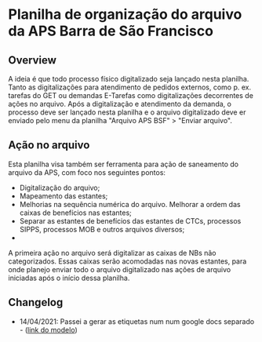 # Planilha de organização do arquivo da APS Barra de São Francisco

## Overview

A ideia é que todo processo físico digitalizado seja lançado nesta planilha. Tanto as digitalizações para atendimento de pedidos externos, como p. ex. tarefas do GET ou demandas E-Tarefas como digitalizações decorrentes de ações no arquivo. Após a digitalização e atendimento da demanda, o processo deve ser lançado nesta planilha e o arquivo digitalizado deve er enviado pelo menu da planilha "Arquivo APS BSF" > "Enviar arquivo".

## Ação no arquivo

Esta planilha visa também ser ferramenta para ação de saneamento do arquivo da APS, com foco nos seguintes pontos:
 - Digitalização do arquivo;
 - Mapeamento das estantes;
 - Melhorias na sequência numérica do arquivo. Melhorar a ordem das caixas de benefícios nas estantes;
 - Separar as estantes de benefícios das estantes de CTCs, processos SIPPS, processos MOB e outros arquivos diversos;
 -

A primeira ação no arquivo será digitalizar as caixas de NBs não categorizados. Essas caixas serão acomodadas nas novas estantes, para onde planejo enviar todo o arquivo digitalizado nas ações de arquivo iniciadas após o início dessa planilha. 

## Changelog

- 14/04/2021: Passei a gerar as etiquetas num num google docs separado - ([link do modelo](https://docs.google.com/document/d/10LOtstqbFz10sQR9HD8uF1yorrdppjbZUhXPeMXNHco/edit))
